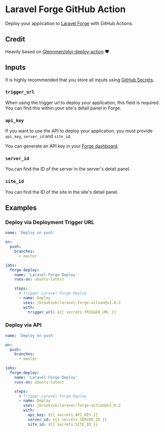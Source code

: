 # Laravel Forge GitHub Action

Deploy your application to [Laravel Forge](https://forge.laravel.com) with GitHub Actions.

## Credit

Heavily based on [Glennmen/ploi-deploy-action](https://github.com/Glennmen/ploi-deploy-action) :heart:

## Inputs

It is highly recommended that you store all inputs using [GitHub Secrets](https://docs.github.com/en/actions/reference/encrypted-secrets).

### `trigger_url`

When using the trigger url to deploy your application, this field is required. You can find this within your site's detail panel in Forge.

### `api_key`

If you want to use the API to deploy your application, you must provide `api_key`, `server_id` and `site_id`.

You can generate an API key in your [Forge dashboard](https://forge.laravel.com/user/profile#/api).

### `server_id`

You can find the ID of the server in the server's detail panel.

### `site_id`

You can find the ID of the site in the site's detail panel.

## Examples

### Deploy via Deployment Trigger URL

```yml
name: 'Deploy on push'

on:
  push:
    branches:
      - master

jobs:
  forge-deploy:
    name: 'Laravel Forge Deploy'
    runs-on: ubuntu-latest

    steps:
      # Trigger Laravel Forge Deploy
      - name: Deploy
        uses: jbrooksuk/laravel-forge-action@v1.0.2
        with:
          trigger_url: ${{ secrets.TRIGGER_URL }}
```

### Deploy via API

```yml
name: 'Deploy on push'

on:
  push:
    branches:
      - master

jobs:
  forge-deploy:
    name: 'Laravel Forge Deploy'
    runs-on: ubuntu-latest

    steps:
      # Trigger Laravel Forge Deploy
      - name: Deploy
        uses: jbrooksuk/laravel-forge-action@v1.0.2
        with:
          api_key: ${{ secrets.API_KEY }}
          server_id: ${{ secrets.SERVER_ID }}
          site_id: ${{ secrets.SITE_ID }}
```
